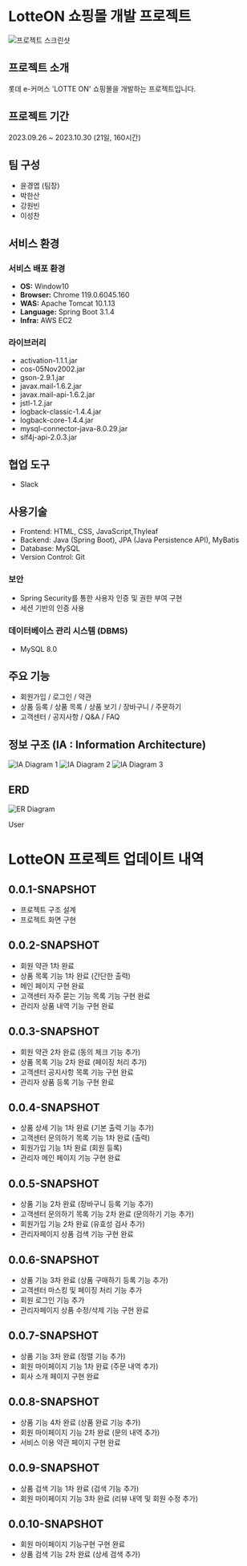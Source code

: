 # LotteON 쇼핑몰 개발 프로젝트

![프로젝트 스크린샷](https://github.com/ygy7265/LottON/assets/48234811/d29ecd2b-94e2-4cfe-8767-dd1be7b3f328)

## 프로젝트 소개
롯데 e-커머스 'LOTTE ON' 쇼핑몰을 개발하는 프로젝트입니다.

## 프로젝트 기간
2023.09.26 ~ 2023.10.30 (21일, 160시간)

## 팀 구성 
- 윤경엽 (팀장)
- 박한산
- 강원빈
- 이성찬

## 서비스 환경

### 서비스 배포 환경
- **OS:** Window10
- **Browser:** Chrome 119.0.6045.160
- **WAS:** Apache Tomcat 10.1.13
- **Language:** Spring Boot 3.1.4
- **Infra:** AWS EC2

### 라이브러리
- activation-1.1.1.jar
- cos-05Nov2002.jar
- gson-2.9.1.jar
- javax.mail-1.6.2.jar
- javax.mail-api-1.6.2.jar
- jstl-1.2.jar
- logback-classic-1.4.4.jar
- logback-core-1.4.4.jar
- mysql-connector-java-8.0.29.jar
- slf4j-api-2.0.3.jar

## 협업 도구
- Slack

## 사용기술

- Frontend: HTML, CSS, JavaScript,Thyleaf
- Backend: Java (Spring Boot), JPA (Java Persistence API), MyBatis
- Database: MySQL
- Version Control: Git
  
### 보안

- Spring Security를 통한 사용자 인증 및 권한 부여 구현
- 세션 기반의 인증 사용


### 데이터베이스 관리 시스템 (DBMS)
- MySQL 8.0

## 주요 기능
- 회원가입 / 로그인 / 약관
- 상품 등록 / 상품 목록 / 상품 보기 / 장바구니 / 주문하기
- 고객센터 / 공지사항 / Q&A / FAQ
  
## 정보 구조 (IA : Information Architecture)
![IA Diagram 1](https://github.com/ygy7265/LottON/assets/48234811/11dc8af2-aeab-4860-9755-f8318c246fbc)
![IA Diagram 2](https://github.com/ygy7265/LottON/assets/48234811/6eb5e97d-9476-43ae-bf18-dc89240f2ce2)
![IA Diagram 3](https://github.com/ygy7265/LottON/assets/48234811/ba2be98c-086b-40a1-94da-3b4ebce14f53)

## ERD
![ER Diagram](https://github.com/ygy7265/LottON/assets/48234811/350fea20-05c0-40be-8363-0344c4a438c1)


User
# LotteON 프로젝트 업데이트 내역

## 0.0.1-SNAPSHOT
- 프로젝트 구조 설계
- 프로젝트 화면 구현
## 0.0.2-SNAPSHOT
- 회원 약관 1차 완료
- 상품 목록 기능 1차 완료 (간단한 출력)
- 메인 페이지 구현 완료
- 고객센터 자주 묻는 기능 목록 기능 구현 완료
- 관리자 상품 내역 기능 구현 완료
## 0.0.3-SNAPSHOT
- 회원 약관 2차 완료 (동의 체크 기능 추가)
- 상품 목록 기능 2차 완료 (페이징 처리 추가)
- 고객센터 공지사항 목록 기능 구현 완료
- 관리자 상품 등록 기능 구현 완료
## 0.0.4-SNAPSHOT
- 상품 상세 기능 1차 완료 (기본 출력 기능 추가)
- 고객센터 문의하기 목록 기능 1차 완료 (출력)
- 회원가입 기능 1차 완료 (회원 등록)
- 관리자 메인 페이지 기능 구현 완료
## 0.0.5-SNAPSHOT
- 상품 기능 2차 완료 (장바구니 등록 기능 추가)
- 고객센터 문의하기 목록 기능 2차 완료 (문의하기 기능 추가)
- 회원가입 기능 2차 완료 (유효성 검사 추가)
- 관리자페이지 상품 검색 기능 구현 완료
## 0.0.6-SNAPSHOT
- 상품 기능 3차 완료 (상품 구매하기 등록 기능 추가)
- 고객센터 마스킹 및 페이징 처리 기능 추가
- 회원 로그인 기능 추가
- 관리자페이지 상품 수정/삭제 기능 구현 완료
## 0.0.7-SNAPSHOT
- 상품 기능 3차 완료 (정렬 기능 추가)
- 회원 마이페이지 기능 1차 완료 (주문 내역 추가)
- 회사 소개 페이지 구현 완료
## 0.0.8-SNAPSHOT
- 상품 기능 4차 완료 (상품 완료 기능 추가)
- 회원 마이페이지 기능 2차 완료 (문의 내역 추가)
- 서비스 이용 약관 페이지 구현 완료
## 0.0.9-SNAPSHOT
- 상품 검색 기능 1차 완료 (검색 기능 추가)
- 회원 마이페이지 기능 3차 완료 (리뷰 내역 및 회원 수정 추가)
## 0.0.10-SNAPSHOT

- 회원 마이페이지 기능구현 구현 완료
- 상품 검색 기능 2차 완료 (상세 검색 추가)
